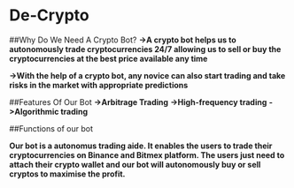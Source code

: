 # De-Crypto

##Why Do We Need A Crypto Bot?
**->A crypto bot helps us to autonomously trade
cryptocurrencies 24/7 allowing us to sell or buy the
cryptocurrencies at the best price available any time**

**->With the help of a crypto bot, any novice can also start
trading and take risks in the market with appropriate
predictions**


##Features Of Our Bot
**->Arbitrage Trading**
**->High-frequency trading**
**->Algorithmic trading**

##Functions of our bot

**Our bot is a autonomus trading aide. It
enables the users to trade their
cryptocurrencies on Binance and Bitmex
platform. The users just need to attach their
crypto wallet and our bot will autonomously
buy or sell cryptos to maximise the profit.**
